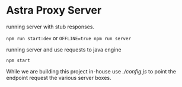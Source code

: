 # Astra Proxy Server


running server with stub responses.

`npm run start:dev` or `OFFLINE=true npm run server`

running server and use requests to java engine

`npm start`


While we are building this project in-house use *./config.js* to point the endpoint request the various server boxes.
